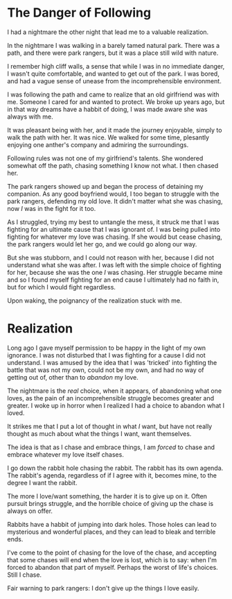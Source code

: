 # The Danger of Following

I had a nightmare the other night that lead me to a valuable realization.

In the nightmare I was walking in a barely tamed natural park. There was a path,
and there were park rangers, but it was a place still wild with nature.

I remember high cliff walls, a sense that while I was in no immediate danger, I
wasn't quite comfortable, and wanted to get out of the park. I was bored, and
had a vague sense of unease from the incomprehensible environment.

I was following the path and came to realize that an old girlfriend was with me.
Someone I cared for and wanted to protect. We broke up years ago, but in that
way dreams have a habbit of doing, I was made aware she was always with me.

It was pleasant being with her, and it made the journey enjoyable, simply to
walk the path with her. It was nice. We walked for some time, plesantly enjoying
one anther's company and admiring the surroundings.

Following rules was not one of my girlfriend's talents. She wondered somewhat
off the path, chasing something I know not what. I then chased her.

The park rangers showed up and began the process of detaining my companion. As
any good boyfriend would, I too began to struggle with the park rangers,
defending my old love. It didn't matter what she was chasing, now _I_ was in the
fight for it too.

As I struggled, trying my best to untangle the mess, it struck me that I was
fighting for an ultimate cause that I was ignorant of. I was being pulled into
fighting for whatever my love was chasing. If she would but cease chasing, the
park rangers would let her go, and we could go along our way.

But she was stubborn, and I could not reason with her, because I did not
understand what she was after. I was left with the simple choice of fighting for
her, because she was the one _I_ was chasing. Her struggle became mine and so I
found myself fighting for an end cause I ultimately had no faith in, but for
which I would fight regardless.

Upon waking, the poignancy of the realization stuck with me.

# Realization

Long ago I gave myself permission to be happy in the light of my own ignorance.
I was not disturbed that I was fighting for a cause I did not understand. I was
amused by the idea that I was 'tricked' into fighting the battle that was not my
own, could not be my own, and had no way of getting out of, other than to
_abandon_ my love.

The nightmare is the _real_ choice, when it appears, of abandoning what one
loves, as the pain of an incomprehensible struggle becomes greater and greater.
I woke up in horror when I realized I had a choice to abandon what I loved.

It strikes me that I put a lot of thought in what _I_ want, but have not really
thought as much about what the things I want, want themselves.

The idea is that as I chase and embrace things, I am _forced_ to chase and
embrace whatever my love itself chases.

I go down the rabbit hole chasing the rabbit. The rabbit has its own agenda. The
rabbit's agenda, regardless of if I agree with it, becomes mine, to the degree I
want the rabbit.

The more I love/want something, the harder it is to give up on it. Often pursuit
brings struggle, and the horrible choice of giving up the chase is always on
offer.

Rabbits have a habbit of jumping into dark holes. Those holes can lead to
mysterious and wonderful places, and they can lead to bleak and terrible ends.

I've come to the point of chasing for the love of the chase, and accepting that
some chases will end when the love is lost, which is to say: when I'm forced to
abandon that part of myself. Perhaps the worst of life's choices. Still I chase.

Fair warning to park rangers: I don't give up the things I love easily.
